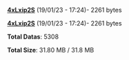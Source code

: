 [**4xLxip2S**](/data/4xLxip2S.txt) (19/01/23 - 17:24)- 2261 bytes

[**4xLxip2S**](/data/4xLxip2S.txt) (19/01/23 - 17:24)- 2261 bytes

**Total Datas**: 5308

**Total Size**: 31.80 MB / 31.8 MB